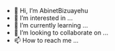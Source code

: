 - 👋 Hi, I’m AbinetBizuayehu
- 👀 I’m interested in ...
- 🌱 I’m currently learning ...
- 💞️ I’m looking to collaborate on ...
- 📫 How to reach me ...

<!---
abinetbizuayehu/abinetbizuayehu is a ✨ special ✨ repository because its `README.md` (this file) appears on your GitHub profile.
You can click the Preview link to take a look at your changes.
--->
